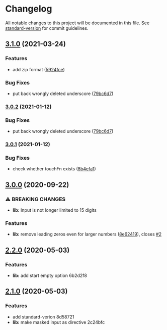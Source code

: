 # Changelog

All notable changes to this project will be documented in this file. See [standard-version](https://github.com/conventional-changelog/standard-version) for commit guidelines.

## [3.1.0](https://github.com/stumpam/ngx-masked-input/compare/v3.0.1...v3.1.0) (2021-03-24)


### Features

* add zip format ([5924fce](https://github.com/stumpam/ngx-masked-input/commit/5924fce20d15a97c23dcb6e0aefaa6990a10cd36))


### Bug Fixes

* put back wrongly deleted underscore ([79bc6d7](https://github.com/stumpam/ngx-masked-input/commit/79bc6d70dc2aa3d82dacee3b654309bb52aeb60a))

### [3.0.2](https://github.com/stumpam/ngx-masked-input/compare/v3.0.1...v3.0.2) (2021-01-12)


### Bug Fixes

* put back wrongly deleted underscore ([79bc6d7](https://github.com/stumpam/ngx-masked-input/commit/79bc6d70dc2aa3d82dacee3b654309bb52aeb60a))

### [3.0.1](https://github.com/stumpam/ngx-masked-input/compare/v3.0.0...v3.0.1) (2021-01-12)


### Bug Fixes

* check whether touchFn exists ([8b4efa1](https://github.com/stumpam/ngx-masked-input/commit/8b4efa13d5f0f46f09106296a634ce98a00126c3))

## [3.0.0](https://github.com/stumpam/ngx-masked-input/compare/v2.2.0...v3.0.0) (2020-09-22)


### ⚠ BREAKING CHANGES

* **lib:** Input is not longer limited to 15 digits

### Features

* **lib:** remove leading zeros even for larger numbers ([8e62419](https://github.com/stumpam/ngx-masked-input/commit/8e62419fed20534e5027bab214ecc74a16de7966)), closes [#2](https://github.com/stumpam/ngx-masked-input/issues/2)

## [2.2.0](///compare/v2.1.0...v2.2.0) (2020-05-03)


### Features

* **lib:** add start empty option 6b2d2f8

## [2.1.0](///compare/v1.1.0...v2.1.0) (2020-05-03)


### Features

* add standard-verion 8d58721
* **lib:** make masked input as directive 2c24bfc
